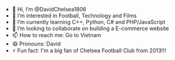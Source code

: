 - 👋 Hi, I’m @DavidChelsea1806
- 👀 I’m interested in Football, Technology and Films
- 🌱 I’m currently learning C++, Python, C# and PHP/JavaScript
- 💞️ I’m looking to collaborate on building a E-commerce website
- 📫 How to reach me: Go to Vietnam
- 😄 Pronouns: David
- ⚡ Fun fact: I'm a big fan of Chelsea Football Club from 2013!!!

<!---
DavidChelsea1806/DavidChelsea1806 is a ✨ special ✨ repository because its `README.md` (this file) appears on your GitHub profile.
You can click the Preview link to take a look at your changes.
--->
